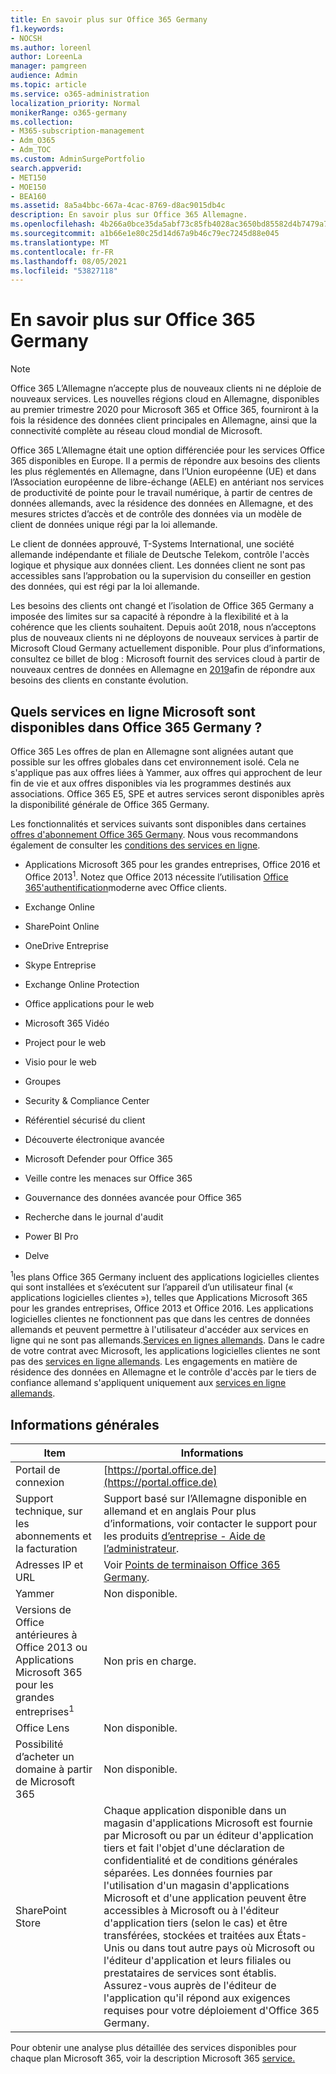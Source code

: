 ```yaml
---
title: En savoir plus sur Office 365 Germany
f1.keywords:
- NOCSH
ms.author: loreenl
author: LoreenLa
manager: pamgreen
audience: Admin
ms.topic: article
ms.service: o365-administration
localization_priority: Normal
monikerRange: o365-germany
ms.collection:
- M365-subscription-management
- Adm_O365
- Adm_TOC
ms.custom: AdminSurgePortfolio
search.appverid:
- MET150
- MOE150
- BEA160
ms.assetid: 8a5a4bbc-667a-4cac-8769-d8ac9015db4c
description: En savoir plus sur Office 365 Allemagne.
ms.openlocfilehash: 4b266a0bce35da5abf73c85fb4028ac3650bd85582d4b7479a78359bbc89a3e0
ms.sourcegitcommit: a1b66e1e80c25d14d67a9b46c79ec7245d88e045
ms.translationtype: MT
ms.contentlocale: fr-FR
ms.lasthandoff: 08/05/2021
ms.locfileid: "53827118"
---
```

# <a name="learn-about-office-365-germany"></a>En savoir plus sur Office 365 Germany

> [!NOTE]
> Office 365 L’Allemagne n’accepte plus de nouveaux clients ni ne déploie de nouveaux services. Les nouvelles régions cloud en Allemagne, disponibles au premier trimestre 2020 pour Microsoft 365 et Office 365, fourniront à la fois la résidence des données client principales en Allemagne, ainsi que la connectivité complète au réseau cloud mondial de Microsoft.

Office 365 L’Allemagne était une option différenciée pour les services Office 365 disponibles en Europe. Il a permis de répondre aux besoins des clients les plus réglementés en Allemagne, dans l’Union européenne (UE) et dans l’Association européenne de libre-échange (AELE) en antériant nos services de productivité de pointe pour le travail numérique, à partir de centres de données allemands, avec la résidence des données en Allemagne, et des mesures strictes d’accès et de contrôle des données via un modèle de client de données unique régi par la loi allemande.
  
Le client de données approuvé, T-Systems International, une société allemande indépendante et filiale de Deutsche Telekom, contrôle l'accès logique et physique aux données client. Les données client ne sont pas accessibles sans l’approbation ou la supervision du conseiller en gestion des données, qui est régi par la loi allemande.
  
Les besoins des clients ont changé et l’isolation de Office 365 Germany a imposée des limites sur sa capacité à répondre à la flexibilité et à la cohérence que les clients souhaitent. Depuis août 2018, nous n’acceptons plus de nouveaux clients ni ne déployons de nouveaux services à partir de Microsoft Cloud Germany actuellement disponible. Pour plus d’informations, consultez ce billet de blog : Microsoft fournit des services cloud à partir de nouveaux centres de données en Allemagne en [2019](https://go.microsoft.com/fwlink/p/?linkid=839016)afin de répondre aux besoins des clients en constante évolution.
  
## <a name="which-microsoft-online-services-are-available-in-office-365-germany"></a>Quels services en ligne Microsoft sont disponibles dans Office 365 Germany ?

Office 365 Les offres de plan en Allemagne sont alignées autant que possible sur les offres globales dans cet environnement isolé. Cela ne s'applique pas aux offres liées à Yammer, aux offres qui approchent de leur fin de vie et aux offres disponibles via les programmes destinés aux associations. Office 365 E5, SPE et autres services seront disponibles après la disponibilité générale de Office 365 Germany. 
  
Les fonctionnalités et services suivants sont disponibles dans certaines [offres d'abonnement Office 365 Germany](https://go.microsoft.com/fwlink/p/?linkid=839016). Nous vous recommandons également de consulter les [conditions des services en ligne](https://microsoftvolumelicensing.com/DocumentSearch.aspx?Mode=3&amp;DocumentTypeId=46).
  
- Applications Microsoft 365 pour les grandes entreprises, Office 2016 et Office 2013<sup>1</sup>. Notez que Office 2013 nécessite l’utilisation [Office 365'authentification](../../enterprise/modern-auth-for-office-2013-and-2016.md)moderne avec Office clients.
    
- Exchange Online
    
- SharePoint Online
    
- OneDrive Entreprise
    
- Skype Entreprise
    
- Exchange Online Protection
    
- Office applications pour le web
    
- Microsoft 365 Vidéo
    
- Project pour le web
    
- Visio pour le web
    
- Groupes
    
- Security &amp; Compliance Center
    
- Référentiel sécurisé du client
    
- Découverte électronique avancée
    
- Microsoft Defender pour Office 365
    
- Veille contre les menaces sur Office 365
    
- Gouvernance des données avancée pour Office 365
    
- Recherche dans le journal d'audit
    
- Power BI Pro
    
- Delve
    
<sup>1</sup>les plans Office 365 Germany incluent des applications logicielles clientes qui sont installées et s’exécutent sur l’appareil d’un utilisateur final (« applications logicielles clientes »), telles que Applications Microsoft 365 pour les grandes entreprises, Office 2013 et Office 2016. Les applications logicielles clientes ne fonctionnent pas que dans les centres de données allemands et peuvent permettre à l'utilisateur d'accéder aux services en ligne qui ne sont pas allemands.[Services en lignes allemands](https://microsoftvolumelicensing.com/DocumentSearch.aspx?Mode=3&amp;DocumentTypeId=58). Dans le cadre de votre contrat avec Microsoft, les applications logicielles clientes ne sont pas des [services en ligne allemands](https://microsoftvolumelicensing.com/DocumentSearch.aspx?Mode=3&amp;DocumentTypeId=58). Les engagements en matière de résidence des données en Allemagne et le contrôle d'accès par le tiers de confiance allemand s'appliquent uniquement aux [services en ligne allemands](https://microsoftvolumelicensing.com/DocumentSearch.aspx?Mode=3&amp;DocumentTypeId=58).
  
## <a name="general-information"></a>Informations générales

|Item|Informations|
|-----|-----|
|Portail de connexion  <br/> |[https://portal.office.de](https://portal.office.de)  <br/> |
|Support technique, sur les abonnements et la facturation  <br/> |Support basé sur l’Allemagne disponible en allemand et en anglais Pour plus d’informations, voir contacter le support pour les produits [d’entreprise - Aide de l’administrateur](../../business-video/get-help-support.md).  <br/> |
|Adresses IP et URL  <br/> |Voir [Points de terminaison Office 365 Germany](../../enterprise/microsoft-365-germany-endpoints.md).  <br/> |
|Yammer  <br/> |Non disponible.  <br/> |
|Versions de Office antérieures à Office 2013 ou Applications Microsoft 365 pour les grandes entreprises<sup>1</sup> <br/> |Non pris en charge.  <br/> |
|Office Lens  <br/> |Non disponible.  <br/> |
|Possibilité d’acheter un domaine à partir de Microsoft 365  <br/> |Non disponible.  <br/> |
|SharePoint Store  <br/> |Chaque application disponible dans un magasin d'applications Microsoft est fournie par Microsoft ou par un éditeur d'application tiers et fait l'objet d'une déclaration de confidentialité et de conditions générales séparées. Les données fournies par l'utilisation d'un magasin d'applications Microsoft et d'une application peuvent être accessibles à Microsoft ou à l'éditeur d'application tiers (selon le cas) et être transférées, stockées et traitées aux États-Unis ou dans tout autre pays où Microsoft ou l'éditeur d'application et leurs filiales ou prestataires de services sont établis. Assurez-vous auprès de l'éditeur de l'application qu'il répond aux exigences requises pour votre déploiement d'Office 365 Germany.  <br/> |
   
Pour obtenir une analyse plus détaillée des services disponibles pour chaque plan Microsoft 365, voir la description Microsoft 365 [service.](/office365/servicedescriptions/office-365-platform-service-description/office-365-platform-service-description)